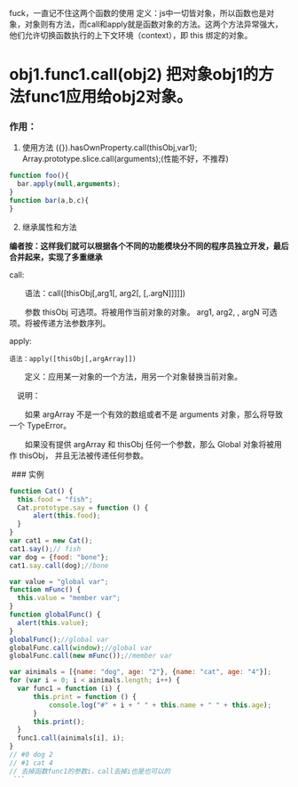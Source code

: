 fuck，一直记不住这两个函数的使用 
定义：js中一切皆对象，所以函数也是对象，对象则有方法，而call和apply就是函数对象的方法。这两个方法异常强大，他们允许切换函数执行的上下文环境（context），即 this 绑定的对象。
# obj1.func1.call(obj2) 把对象obj1的方法func1应用给obj2对象。
### 作用：

1. 使用方法 ({}).hasOwnProperty.call(thisObj,var1); 
Array.prototype.slice.call(arguments);(性能不好，不推荐)

```javascript
function foo(){
  bar.apply(null,arguments);
}
function bar(a,b,c){
}
```
2. 继承属性和方法

**编者按：这样我们就可以根据各个不同的功能模块分不同的程序员独立开发，最后合并起来，实现了多重继承**

call:

　　语法：call([thisObj[,arg1[, arg2[, [,.argN]]]]])

　　参数 thisObj 可选项。将被用作当前对象的对象。 arg1, arg2, , argN 可选项。将被传递方法参数序列。
  
apply:

    语法：apply([thisObj[,argArray]]) 
    
　　定义：应用某一对象的一个方法，用另一个对象替换当前对象。 
  
  　说明： 
   
　　如果 argArray 不是一个有效的数组或者不是 arguments 对象，那么将导致一个 TypeError。 
  
　　如果没有提供 argArray 和 thisObj 任何一个参数，那么 Global 对象将被用作 thisObj， 并且无法被传递任何参数。
  
  ### 实例
  ```javascript
  function Cat() {
    this.food = "fish";
    Cat.prototype.say = function () {
        alert(this.food);
    }
}
var cat1 = new Cat();
cat1.say();// fish
var dog = {food: "bone"};
cat1.say.call(dog);//bone
  ```
  ```javascript
  var value = "global var";
function mFunc() {
    this.value = "member var";
}
function globalFunc() {
    alert(this.value);
}
globalFunc();//global var
globalFunc.call(window);//global var
globalFunc.call(new mFunc());//member var
  ```
  ```javascript
  var ainimals = [{name: "dog", age: "2"}, {name: "cat", age: "4"}];
for (var i = 0; i < ainimals.length; i++) {
    var func1 = function (i) {
        this.print = function () {
            console.log("#" + i + " " + this.name + " " + this.age);
        }
        this.print();
    }
    func1.call(ainimals[i], i);
}
// #0 dog 2
// #1 cat 4
// 去掉函数func1的参数i，call去掉i也是也可以的
  ```
